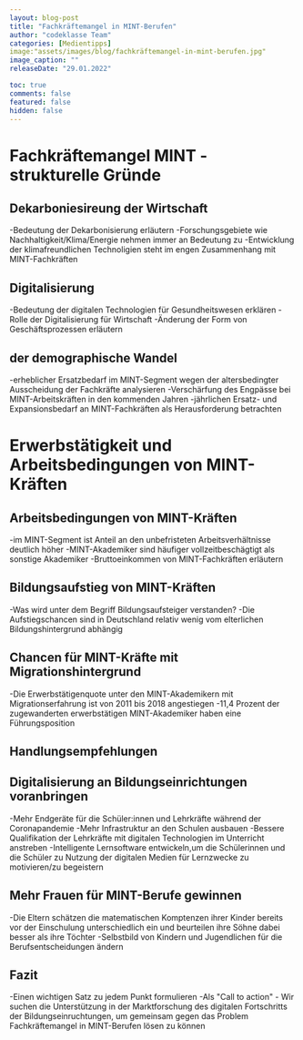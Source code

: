 ```yaml
---
layout: blog-post
title: "Fachkräftemangel in MINT-Berufen"
author: "codeklasse Team"
categories: [Medientipps]
image:"assets/images/blog/fachkräftemangel-in-mint-berufen.jpg" 
image_caption: ""
releaseDate: "29.01.2022"

toc: true
comments: false
featured: false
hidden: false
---
```


# Fachkräftemangel MINT - strukturelle Gründe

## Dekarboniesireung der Wirtschaft 
-Bedeutung der Dekarbonisierung erläutern
-Forschungsgebiete wie Nachhaltigkeit/Klima/Energie nehmen immer an Bedeutung zu
-Entwicklung der klimafreundlichen Technoligien steht im engen Zusammenhang mit MINT-Fachkräften

## Digitalisierung 
-Bedeutung der digitalen Technologien für Gesundheitswesen erklären
-Rolle der Digitalisierung für Wirtschaft
-Änderung der Form von Geschäftsprozessen erläutern

## der demographische Wandel 
-erheblicher Ersatzbedarf im MINT-Segment wegen der altersbedingter Ausscheidung der Fachkräfte analysieren
-Verschärfung des Engpässe bei MINT-Arbeitskräften in den kommenden Jahren
-jährlichen Ersatz- und Expansionsbedarf an MINT-Fachkräften als Herausforderung betrachten

# Erwerbstätigkeit und Arbeitsbedingungen von MINT-Kräften

## Arbeitsbedingungen von MINT-Kräften

-im MINT-Segment ist Anteil an den unbefristeten Arbeitsverhältnisse deutlich höher
-MINT-Akademiker sind häufiger vollzeitbeschägtigt als sonstige Akademiker
-Bruttoeinkommen von MINT-Fachkräften erläutern

## Bildungsaufstieg von MINT-Kräften 
-Was wird unter dem Begriff Bildungsaufsteiger verstanden?
-Die Aufstiegschancen sind in Deutschland relativ wenig vom elterlichen Bildungshintergrund abhängig

## Chancen für MINT-Kräfte mit Migrationshintergrund 
-Die Erwerbstätigenquote unter den MINT-Akademikern mit Migrationserfahrung ist von 2011 bis 2018 angestiegen
-11,4 Prozent der zugewanderten erwerbstätigen MINT-Akademiker haben eine Führungsposition

## Handlungsempfehlungen 

## Digitalisierung an Bildungseinrichtungen voranbringen
-Mehr Endgeräte für die Schüler:innen und Lehrkräfte während der Coronapandemie 
-Mehr Infrastruktur an den Schulen ausbauen
-Bessere Qualifikation der Lehrkräfte mit digitalen Technologien im Unterricht anstreben
-Intelligente Lernsoftware entwickeln,um die Schülerinnen und die Schüler zu Nutzung der digitalen Medien für Lernzwecke zu motivieren/zu begeistern

## Mehr Frauen für MINT-Berufe gewinnen 
-Die Eltern schätzen die matematischen Komptenzen ihrer Kinder bereits vor der Einschulung unterschiedlich ein und beurteilen ihre Söhne dabei besser als ihre Töchter
-Selbstbild von Kindern und Jugendlichen für die Berufsentscheidungen ändern

## Fazit
-Einen wichtigen Satz zu jedem Punkt formulieren
-Als "Call to action" - Wir suchen die Unterstützung in der Marktforschung des digitalen Fortschritts der Bildungseinruchtungen, um gemeinsam gegen das Problem Fachkräftemangel in MINT-Berufen lösen zu können





